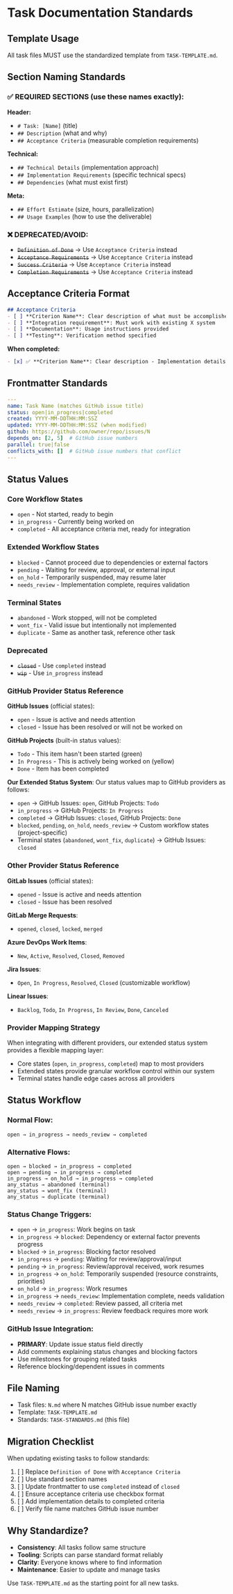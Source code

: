 # Task Documentation Standards

## Template Usage

All task files MUST use the standardized template from `TASK-TEMPLATE.md`.

## Section Naming Standards

### ✅ REQUIRED SECTIONS (use these names exactly):

**Header:**
- `# Task: [Name]` (title)
- `## Description` (what and why)
- `## Acceptance Criteria` (measurable completion requirements)

**Technical:**
- `## Technical Details` (implementation approach)
- `## Implementation Requirements` (specific technical specs)
- `## Dependencies` (what must exist first)

**Meta:**
- `## Effort Estimate` (size, hours, parallelization)
- `## Usage Examples` (how to use the deliverable)

### ❌ DEPRECATED/AVOID:

- ~~`Definition of Done`~~ → Use `Acceptance Criteria` instead
- ~~`Acceptance Requirements`~~ → Use `Acceptance Criteria` instead
- ~~`Success Criteria`~~ → Use `Acceptance Criteria` instead
- ~~`Completion Requirements`~~ → Use `Acceptance Criteria` instead

## Acceptance Criteria Format

```markdown
## Acceptance Criteria
- [ ] **Criterion Name**: Clear description of what must be accomplished
- [ ] **Integration requirement**: Must work with existing X system
- [ ] **Documentation**: Usage instructions provided
- [ ] **Testing**: Verification method specified
```

**When completed:**
```markdown
- [x] ✅ **Criterion Name**: Clear description - Implementation details/location
```

## Frontmatter Standards

```yaml
---
name: Task Name (matches GitHub issue title)
status: open|in_progress|completed
created: YYYY-MM-DDTHH:MM:SSZ
updated: YYYY-MM-DDTHH:MM:SSZ (when modified)
github: https://github.com/owner/repo/issues/N
depends_on: [2, 5]  # GitHub issue numbers
parallel: true|false
conflicts_with: []  # GitHub issue numbers that conflict
---
```

## Status Values

### Core Workflow States
- `open` - Not started, ready to begin
- `in_progress` - Currently being worked on
- `completed` - All acceptance criteria met, ready for integration

### Extended Workflow States
- `blocked` - Cannot proceed due to dependencies or external factors
- `pending` - Waiting for review, approval, or external input  
- `on_hold` - Temporarily suspended, may resume later
- `needs_review` - Implementation complete, requires validation

### Terminal States
- `abandoned` - Work stopped, will not be completed
- `wont_fix` - Valid issue but intentionally not implemented
- `duplicate` - Same as another task, reference other task

### Deprecated
- ~~`closed`~~ - Use `completed` instead
- ~~`wip`~~ - Use `in_progress` instead

### GitHub Provider Status Reference

**GitHub Issues** (official states):
- `open` - Issue is active and needs attention
- `closed` - Issue has been resolved or will not be worked on

**GitHub Projects** (built-in status values):
- `Todo` - This item hasn't been started (green)
- `In Progress` - This is actively being worked on (yellow)  
- `Done` - Item has been completed

**Our Extended Status System**:
Our status values map to GitHub providers as follows:
- `open` → GitHub Issues: `open`, GitHub Projects: `Todo`
- `in_progress` → GitHub Projects: `In Progress`
- `completed` → GitHub Issues: `closed`, GitHub Projects: `Done`
- `blocked`, `pending`, `on_hold`, `needs_review` → Custom workflow states (project-specific)
- Terminal states (`abandoned`, `wont_fix`, `duplicate`) → GitHub Issues: `closed`

### Other Provider Status Reference

**GitLab Issues** (official states):
- `opened` - Issue is active and needs attention
- `closed` - Issue has been resolved

**GitLab Merge Requests**:
- `opened`, `closed`, `locked`, `merged`

**Azure DevOps Work Items**:
- `New`, `Active`, `Resolved`, `Closed`, `Removed`

**Jira Issues**:
- `Open`, `In Progress`, `Resolved`, `Closed` (customizable workflow)

**Linear Issues**:
- `Backlog`, `Todo`, `In Progress`, `In Review`, `Done`, `Canceled`

### Provider Mapping Strategy

When integrating with different providers, our extended status system provides a flexible mapping layer:
- Core states (`open`, `in_progress`, `completed`) map to most providers
- Extended states provide granular workflow control within our system
- Terminal states handle edge cases across all providers


## Status Workflow

### Normal Flow:
```
open → in_progress → needs_review → completed
```

### Alternative Flows:
```
open → blocked → in_progress → completed
open → pending → in_progress → completed  
in_progress → on_hold → in_progress → completed
any_status → abandoned (terminal)
any_status → wont_fix (terminal)
any_status → duplicate (terminal)
```

### Status Change Triggers:
- `open` → `in_progress`: Work begins on task
- `in_progress` → `blocked`: Dependency or external factor prevents progress
- `blocked` → `in_progress`: Blocking factor resolved
- `in_progress` → `pending`: Waiting for review/approval/input
- `pending` → `in_progress`: Review/approval received, work resumes
- `in_progress` → `on_hold`: Temporarily suspended (resource constraints, priorities)
- `on_hold` → `in_progress`: Work resumes
- `in_progress` → `needs_review`: Implementation complete, needs validation
- `needs_review` → `completed`: Review passed, all criteria met
- `needs_review` → `in_progress`: Review feedback requires more work

### GitHub Issue Integration:
- **PRIMARY**: Update issue status field directly
- Add comments explaining status changes and blocking factors
- Use milestones for grouping related tasks
- Reference blocking/dependent issues in comments

## File Naming

- Task files: `N.md` where N matches GitHub issue number exactly
- Template: `TASK-TEMPLATE.md`
- Standards: `TASK-STANDARDS.md` (this file)

## Migration Checklist

When updating existing tasks to follow standards:

1. [ ] Replace `Definition of Done` with `Acceptance Criteria`
2. [ ] Use standard section names
3. [ ] Update frontmatter to use `completed` instead of `closed`
4. [ ] Ensure acceptance criteria use checkbox format
5. [ ] Add implementation details to completed criteria
6. [ ] Verify file name matches GitHub issue number

## Why Standardize?

- **Consistency**: All tasks follow same structure
- **Tooling**: Scripts can parse standard format reliably
- **Clarity**: Everyone knows where to find information
- **Maintenance**: Easier to update and manage tasks

Use `TASK-TEMPLATE.md` as the starting point for all new tasks.
